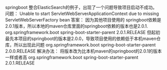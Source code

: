 springboot 整合ElasticSearch的例子，出现了一个问题导致项目启动不成功。
问题：
Unable to start ServletWebServerApplicationContext due to missing ServletWebServerFactory bean
答案：
    因为其他项目使用的 springboot依赖是2.0.1版本，所以本地的maven仓库里面的springboot依赖的版本也是2.0.1.
    <parent>
		<groupId>org.springframework.boot</groupId>
		<artifactId>spring-boot-starter-parent</artifactId>
		<version>2.0.1.RELEASE</version>
		<relativePath /> <!-- lookup parent from repository -->
	</parent>
	但起初最先本项目的springboot的版本是2.0.0，导致项目使用的依赖低于本机maven仓库，所以出现此问题
	<parent>
		<groupId>org.springframework.boot</groupId>
		<artifactId>spring-boot-starter-parent</artifactId>
		<version>2.0.0.RELEASE</version>
		<relativePath /> <!-- lookup parent from repository -->
	</parent>
	 解决办法： 将版本改为比本机maven的springboot的2.0.1的版本一样或者高
	 <parent>
		<groupId>org.springframework.boot</groupId>
		<artifactId>spring-boot-starter-parent</artifactId>
		<version>2.0.1.RELEASE</version>
		<relativePath /> <!-- lookup parent from repository -->
	</parent>